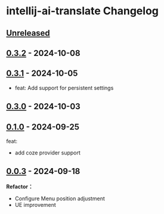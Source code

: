 <!-- Keep a Changelog guide -> https://keepachangelog.com -->

# intellij-ai-translate Changelog

## [Unreleased]

## [0.3.2] - 2024-10-08

[Unreleased]: https://github.com/cfanbo/intellij-ai-translate/compare/v0.3.1...HEAD
## [0.3.1] - 2024-10-05

- feat: Add support for persistent settings

## [0.3.0] - 2024-10-03

## [0.1.0] - 2024-09-25

feat:

- add coze provider support

## [0.0.3] - 2024-09-18

**Refactor：**

- Configure Menu position adjustment
- UE improvement

[Unreleased]: https://github.com/cfanbo/intellij-ai-translate/compare/v0.3.2...HEAD
[0.3.2]: https://github.com/cfanbo/intellij-ai-translate/compare/v0.3.1...v0.3.2
[0.3.1]: https://github.com/cfanbo/intellij-ai-translate/compare/v0.3.0...v0.3.1
[0.3.0]: https://github.com/cfanbo/intellij-ai-translate/compare/v0.1.0...v0.3.0
[0.1.0]: https://github.com/cfanbo/intellij-ai-translate/compare/v0.0.3...v0.1.0
[0.0.3]: https://github.com/cfanbo/intellij-ai-translate/commits/v0.0.3
